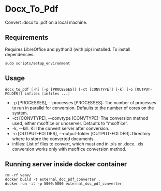 # Docx_To_Pdf
Convert .docx to .pdf on a local machine.

## Requirements
Requires LibreOffice and python3 (with pip) installed.
To install dependencies:

    sudo scripts/setup_environment

## Usage
    docx_to_pdf [-h] [-p [PROCESSES]] [-ct [CONVTYPE]] [-k] [-o [OUTPUT-FOLDER]] infiles [infiles ...]
 - -p [PROCESSES], --processes [PROCESSES]: The number of processes to run in parallel for conversion. Defaults to the number of cores on the system.
 - -ct [CONVTYPE], --convtype [CONVTYPE]: The conversion method used, either msoffice or unoserver. Defaults to "msoffice".
 - -k, --kill: Kill the convert server after conversion.
 - -o [OUTPUT-FOLDER], --output-folder [OUTPUT-FOLDER]: Directory where to store the converted documents.
 - infiles: List of files to convert, which must end in .xls or .docx. .xls conversion works only with msoffice conversion method.

## Running server inside docker container
    rm -rf venv/
    docker build -t external_doc_pdf_converter .
    docker run -it -p 5000:5000 external_doc_pdf_converter
